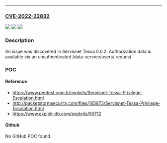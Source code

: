 ---
### [CVE-2022-22832](https://cve.mitre.org/cgi-bin/cvename.cgi?name=CVE-2022-22832)
![](https://img.shields.io/static/v1?label=Product&message=n%2Fa&color=blue)
![](https://img.shields.io/static/v1?label=Version&message=n%2Fa&color=blue)
![](https://img.shields.io/static/v1?label=Vulnerability&message=n%2Fa&color=brighgreen)

### Description

An issue was discovered in Servisnet Tessa 0.0.2. Authorization data is available via an unauthenticated /data-service/users/ request.

### POC

#### Reference
- https://www.pentest.com.tr/exploits/Servisnet-Tessa-Privilege-Escalation.html
- http://packetstormsecurity.com/files/165873/Servisnet-Tessa-Privilege-Escalation.html
- https://www.exploit-db.com/exploits/50712

#### Github
No GitHub POC found.

